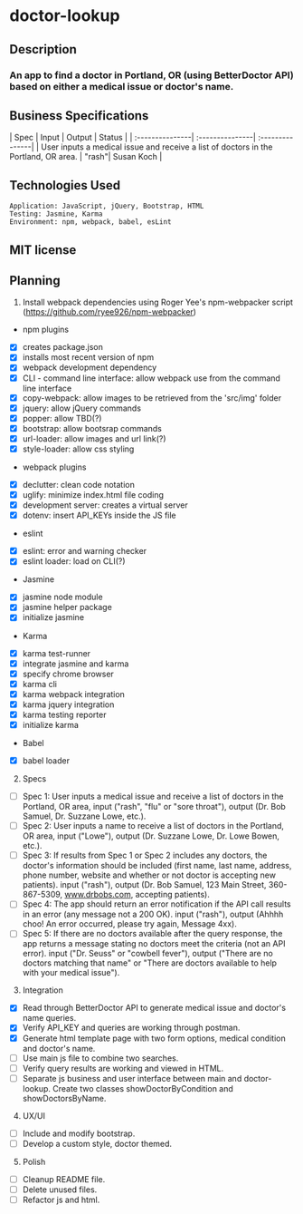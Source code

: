 # doctor-lookup

## Description
### An app to find a doctor in Portland, OR (using BetterDoctor API) based on either a medical issue or doctor's name.

## Business Specifications
| Spec | Input | Output | Status |
| :---------------| :---------------| :---------------|
| User inputs a medical issue and receive a list of doctors in the Portland, OR area. | "rash"| Susan Koch |

## Technologies Used

```
Application: JavaScript, jQuery, Bootstrap, HTML
Testing: Jasmine, Karma
Environment: npm, webpack, babel, esLint
```


## MIT license

## Planning

1. Install webpack dependencies using Roger Yee's npm-webpacker script (https://github.com/ryee926/npm-webpacker)
* npm plugins
- [x] creates package.json
- [x] installs most recent version of npm
- [x] webpack development dependency
- [x] CLI - command line interface: allow webpack use from the command line interface
- [x] copy-webpack: allow images to be retrieved from the 'src/img' folder
- [x] jquery: allow jQuery commands
- [x] popper: allow TBD(?)
- [x] bootstrap: allow bootsrap commands
- [x] url-loader: allow images and url link(?)
- [x] style-loader: allow css styling
* webpack plugins
- [x] declutter: clean code notation
- [x] uglify: minimize index.html file coding
- [x] development server: creates a virtual server
- [x] dotenv: insert API_KEYs inside the JS file
* eslint
- [x] eslint: error and warning checker
- [x] eslint loader: load on CLI(?)
* Jasmine
- [x] jasmine node module
- [x] jasmine helper package
- [x] initialize jasmine
* Karma
- [x] karma test-runner
- [x] integrate jasmine and karma
- [x] specify chrome browser
- [x] karma cli
- [x] karma webpack integration
- [x] karma jquery integration
- [x] karma testing reporter
- [x] initialize karma
* Babel
- [x] babel loader

2. Specs
- [ ] Spec 1: User inputs a medical issue and receive a list of doctors in the Portland, OR area, input ("rash", "flu" or "sore throat"), output (Dr. Bob Samuel, Dr. Suzzane Lowe, etc.).
- [ ] Spec 2: User inputs a name to receive a list of doctors in the Portland, OR area, input ("Lowe"), output (Dr. Suzzane Lowe, Dr. Lowe Bowen, etc.).
- [ ] Spec 3: If results from Spec 1 or Spec 2 includes any doctors, the doctor's information should be included (first name, last name, address, phone number, website and whether or not doctor is accepting new patients). input ("rash"), output (Dr. Bob Samuel, 123 Main Street, 360-867-5309, www.drbobs.com, accepting patients).
- [ ] Spec 4: The app should return an error notification if the API call results in an error (any message not a 200 OK). input ("rash"), output (Ahhhh choo! An error occurred, please try again, Message 4xx).
- [ ] Spec 5: If there are no doctors available after the query response, the app returns a message stating no doctors meet the criteria (not an API error). input ("Dr. Seuss" or "cowbell fever"), output ("There are no doctors matching that name" or "There are doctors available to help with your medical issue").

3. Integration
- [x] Read through BetterDoctor API to generate medical issue and doctor's name queries.
- [x] Verify API_KEY and queries are working through postman.
- [x] Generate html template page with two form options, medical condition and doctor's name.
- [ ] Use main js file to combine two searches.
- [ ] Verify query results are working and viewed in HTML.
- [ ] Separate js business and user interface between main and doctor-lookup.  Create two classes showDoctorByCondition and showDoctorsByName.

4. UX/UI
- [ ] Include and modify bootstrap.
- [ ] Develop a custom style, doctor themed.

5. Polish
- [ ] Cleanup README file.
- [ ] Delete unused files.
- [ ] Refactor js and html.
